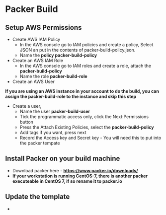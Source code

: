 # Packer Build
## Setup AWS Permissions
- Create AWS IAM Policy 
  - In the AWS console go to IAM policies and create a policy, Select JSON an put in the contents of packer-build-policy.json.
  - Name the **policy packer-build-policy**
- Create an AWS IAM Role
  - In the AWS console go to IAM roles and create a role, attach the **packer-build-policy**
  - Name the role **packer-build-role**
- Create an AWS User

**If you are using an AWS instance in your account to do the build, you can assign the packer-build-role to the instance and skip this step**

- Create a user, 
  - Name the user **packer-build-user**
  - Tick the programmatic access only, click the Next:Permissions button
  - Press the Attach Existing Policies, select the **packer-build-policy**
  - Add tags if you want, press next
  - Record the Access key and Secret key - You will need this to put into the packer tempate
## Install Packer on your build machine
- Download packer here - **https://www.packer.io/downloads/**
- **If your workstation is running CentOS-7, there is another packer executeable in CentOS 7, if so rename it to packer.io**
## Update the template
- 
